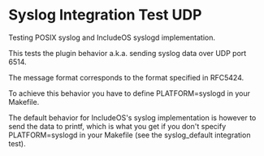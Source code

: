 # Syslog Integration Test UDP

Testing POSIX syslog and IncludeOS syslogd implementation.

This tests the plugin behavior a.k.a. sending syslog data over UDP port 6514.

The message format corresponds to the format specified in RFC5424.

To achieve this behavior you have to define PLATFORM=syslogd in your Makefile.

The default behavior for IncludeOS's syslog implementation is however to send the data to printf, which is
what you get if you don't specify PLATFORM=syslogd in your Makefile (see the syslog_default integration test).